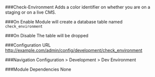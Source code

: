 ###Check-Environment
Adds a color identifier on whether you are on a staging or on a live CMS.

###On Enable
Module will create a database table named ```check_environment```

###On Disable
The table will be dropped

###Configuration URL
http://example.com/admin/config/development/check_environment

###Navigation
Configuration > Development > Dev Environment

###Module Dependencies
None

